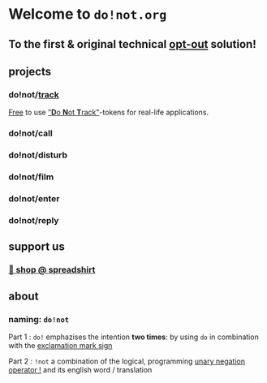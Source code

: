 # Welcome to `do!not.org`

## To the first & original technical [opt-out](https://en.wikipedia.org/wiki/opt-out) solution!

## projects

### do!not/[track](track/)

[Free](https://creativecommons.org/licenses/by-sa/4.0/) to use ["**D**o **N**ot **T**rack"](https://en.wikipedia.org/wiki/Do_Not_Track)-tokens for real-life applications.

### do!not/call
### do!not/disturb
### do!not/film
### do!not/enter
### do!not/reply

## support us

### [🛒 shop @ spreadshirt](https://shop.spreadshirt.net/do-not/)

## about

### naming: ```do!not```

Part 1 : ```do!``` emphazises the intention **two times**: by using `do` in combination with the [exclamation mark sign](https://en.wikipedia.org/wiki/Exclamation_mark)

Part 2 : ```!not``` a combination of the logical, programming [unary negation operator !](https://en.wikipedia.org/wiki/Negation#Programming) and its english word / translation
